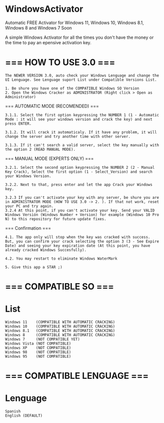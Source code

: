 # WindowsActivator
Automatic FREE Activator for Windows 11, Windows 10, Windows 8.1, Windows 8 and Windows 7 Soon

A simple Windows Activator for all the times you don't have the money or the time to pay an epensive activation key.

=== HOW TO USE 3.0 ===
======================
	
	The NEWER VERSION 3.0, auto check your Windows Lenguage and change the UI Lenguage. See Lenguage suport List under Compatible Versions List.

	1. Be shure you have one of the COMPATIBLE Windows SO Version
	2. Open the Windows Cracker as ADMINISTRATOR (Right click > Open as Administrator)

  === AUTOMATIC MODE (RECOMENDED) ===

	3.1.1. Select the first option keypressing the NUMBER 1 (1 - Automatic Mode : it will see your windows version and crack the key) and next press ENTER.

	3.1.2. It will crack it automaticaly. If it have any problem, it will change the server and try another time with other server.

	3.1.3. If it can't search a valid server, select the key manually with the option 2 (READ MANUAL MODE).

  === MANUAL MODE (EXPERTS ONLY) ===

	3.2.1. Select the second option keypressing the NUMBER 2 (2 - Manual Key Crack), Select the first option (1 - Select_Version) and search your Windows Version.

	3.2.2. Next to that, press enter and let the app Crack your Windows key.
	
	3.2.3 If you can't activate your key with any server, be shure you are in ADMINISTRATOR MODE (HOW TO USE 3.0 -> 2. ). If that not work, reset your PC and try again.
	3.2.4 At this point, if you can't activate your key. Send your VALID Windows Versión (Windows Number + Version) for example (Windows 10 Pro N) to this repository for future update fixes.
	
=== Confirmation  ===

	4.1. The app only will stop when the key was cracked with success. But, you can confirm your crack selecting the option 3 (3 - See Expire Date) and seeing your key expiration date (At this point, you have already cracked Windows Succesfully).
	
	4.2. You may restart to eliminate Windows WaterMark

	5. Give this app a STAR ;)


=== COMPATIBLE SO ===
=====================
List
=
    Windows 11    (COMPATIBLE WITH AUTOMATIC CRACKING)
    Windows 10    (COMPATIBLE WITH AUTOMATIC CRACKING)
    Windows 8.1   (COMPATIBLE WITH AUTOMATIC CRACKING)
    Windows 8     (COMPATIBLE WITH AUTOMATIC CRACKING)
    Windows 7     (NOT COMPATIBLE YET)
    Windows Vista (NOT COMPATIBLE)
    Windows XP	  (NOT COMPATIBLE)
    Windows 98	  (NOT COMPATIBLE)
    Windows 95	  (NOT COMPATIBLE)
    
=== COMPATIBLE LENGUAGE ===
===========================
Lenguage
=
	Spanish
	English (DEFAULT)

